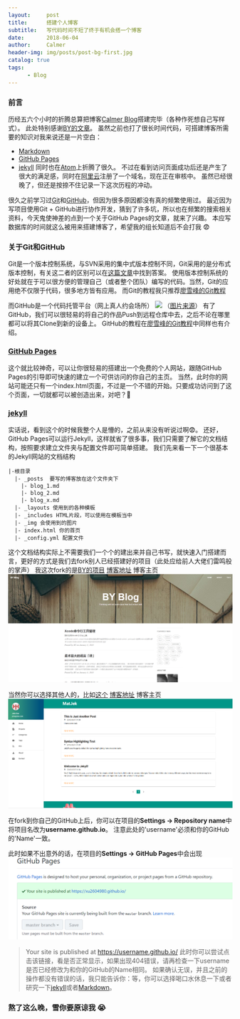 ```yaml
---
layout:     post
title:      搭建个人博客
subtitle:   写代码时间不短了终于有机会搭一个博客
date:       2018-06-04
author:     Calmer
header-img: img/posts/post-bg-first.jpg
catalog: true
tags:
      - Blog
---
```

### 前言
历经五六个小时的折腾总算把博客[Calmer Blog](https://xu2604980.github.io/)搭建完毕（各种作死想自己写样式）。
此处特别感谢[BY的文章](https://www.jianshu.com/p/e68fba58f75c)。
虽然之前也打了很长时间代码，可搭建博客所需要的知识对我来说还是一片空白：
  - [Markdown](http://wowubuntu.com/markdown/)
  - [GitHub Pages](https://pages.github.com/)
  - [jekyll](https://www.jekyll.com.cn/)
同时也在[Atom](https://atom.io/)上折腾了很久。
不过在看到访问页面成功后还是产生了很大的满足感，同时在[阿里云](https://wanwang.aliyun.com/domain/)注册了一个域名，现在正在审核中。
虽然已经很晚了，但还是按捺不住记录一下这次历程的冲动。  

很久之前学习过[Git](https://git-scm.com/)和[GitHub](https://github.com/)，但因为很多原因都没有真的频繁使用过。
最近因为写项目使用Git + GitHub进行协作开发，猜到了许多坑，所以也在频繁的搜索相关资料，今天鬼使神差的点到一个关于GitHub Pages的文章，就来了兴趣。
本应写数据库的时间就这么被用来搭建博客了，希望我的组长知道后不会打我 😨
### 关于Git和GitHub
Git是一个版本控制系统，与SVN采用的集中式版本控制不同，Git采用的是分布式版本控制，有关这二者的区别可以在[这篇文章](https://blog.csdn.net/hymking/article/details/53621908)中找到答案。
使用版本控制系统的好处就在于可以很方便的管理自己（或者整个团队）编写的代码。当然，Git的应用绝不仅限于代码，很多地方皆有应用。
而Git的教程我只推荐[廖雪峰的Git教程](https://www.liaoxuefeng.com/wiki/0013739516305929606dd18361248578c67b8067c8c017b000)

而GitHub是一个代码托管平台（网上真人约会场所）
![](https://pic1.zhimg.com/80/fe3d32b766b31f2bd1e1d38f2d41f958_hd.jpg)
（[图片来源](https://www.zhihu.com/question/28976652/answer/42804737)）
有了GitHub，我们可以很轻易的将自己的作品Push到远程仓库中去，之后不论在哪里都可以将其Clone到新的设备上。
GitHub的教程在[廖雪峰的Git教程](https://www.liaoxuefeng.com/wiki/0013739516305929606dd18361248578c67b8067c8c017b000)中同样也有介绍。

### [GitHub Pages](https://pages.github.com/)
这个就比较神奇，可以让你很轻易的搭建出一个免费的个人网站，跟随GitHub Pages的引导即可快速的建立一个可供访问的你自己的主页。
当然，此时你的网站可能还只有一个index.html页面，不过是一个不错的开始。只要成功访问到了这个页面，一切就都可以被创造出来，对吧？💪

### [jekyll](https://www.jekyll.com.cn/)
实话说，看到这个的时候我整个人是懵的，之前从来没有听说过啊:fearful:。
还好，GitHub Pages可以运行Jekyll，这样就省了很多事，我们只需要了解它的文档结构，按照要求建立文件夹与配置文件即可简单搭建。
我们先来看一下一个很基本的Jekyll网站的文档结构
```
|-根目录
  |- _posts  要写的博客放在这个文件夹下
    |- blog_1.md
    |- blog_2.md
    |- blog_x.md
  |- _layouts 使用到的各种模板
  |- _includes HTML片段，可以使用在模板当中
  |- _img 会使用到的图片
  |- index.html 你的首页
  |- _config.yml 配置文件
```
这个文档结构实际上不需要我们一个个的建出来并自己书写，就快速入门搭建而言，更好的方式是我们去fork别人已经搭建好的项目（此处应给前人大佬们雷鸣般的掌声）
我这次fork的是[BY的项目](https://github.com/qiubaiying/qiubaiying.github.io)
[博客地址](http://qiubaiying.top/)
博客主页
![](/img/posts/post-first-demo.png)

当然你可以选择其他人的，比如[这个](https://github.com/ShawnTeoh/matjek)
[博客地址](https://shawnteoh.github.io/matjek/)
博客主页
![](/img/posts/post-first-demo2.png)

在fork到你自己的GitHub上后，你可以在项目的**Settings -> Repository name**中将项目名改为**username.github.io**。
注意此处的'username'必须和你的GitHub的'Name'一致。

此时如果不出意外的话，在项目的**Settings -> GitHub Pages**中会出现
![](/img/posts/post-first-demo3.png)
>  Your site is published at https://username.github.io/
此时你可以尝试点击该链接，看是否正常显示，如果出现404错误，请再检查一下username是否已经修改为和你的GitHub的Name相同。
如果确认无误，并且之前的操作都没有错误的话，我只能告诉你：等，你可以选择喝口水休息一下或者研究一下[jekyll](https://www.jekyll.com.cn/)或者[Markdown](http://wowubuntu.com/markdown/)。
### 熬了这么晚，雪你要原谅我 😭
